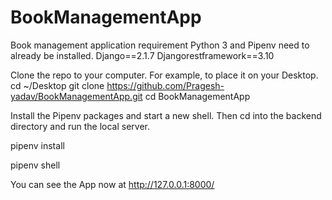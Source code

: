 # BookManagementApp
Book management application
requirement
Python 3 and Pipenv need to already be installed.
Django==2.1.7
Djangorestframework==3.10

Clone the repo to your computer. For example, to place it on your Desktop.
cd ~/Desktop
git clone https://github.com/Pragesh-yadav/BookManagementApp.git
cd BookManagementApp

Install the Pipenv packages and start a new shell. Then cd into the backend directory and run the local server.

pipenv install

pipenv shell

You can see the App now at http://127.0.0.1:8000/
